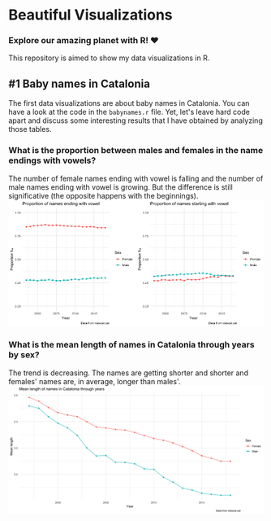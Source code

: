 # Beautiful Visualizations
### Explore our amazing planet with R! ❤️
This repository is aimed to show my data visualizations in R.

## \#1 Baby names in Catalonia
The first data visualizations are about baby names in Catalonia. You can have a look at the code in the `babynames.r` file. Yet, let's leave hard code apart and discuss some interesting results that I have obtained by analyzing those tables.

### What is the proportion between males and females in the name endings with vowels?
The number of female names ending with vowel is falling and the number of male names ending with vowel is growing. But the difference is still significative (the opposite happens with the beginnings).
![alt text](https://github.com/margaritageleta/beautiful-visualizations/blob/master/img/vowels.png)

### What is the mean length of names in Catalonia through years by sex?
The trend is decreasing. The names are getting shorter and shorter and females' names are, in average, longer than males'.
![alt text](https://github.com/margaritageleta/beautiful-visualizations/blob/master/img/meanlength.png)








